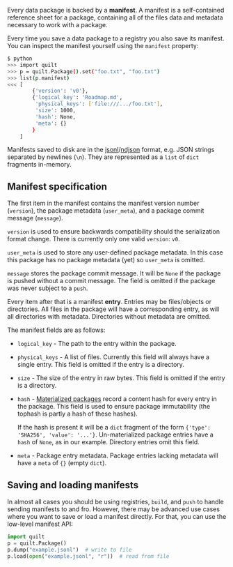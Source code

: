 Every data package is backed by a **manifest**. A manifest is a self-contained reference sheet for a package, containing all of the files data and metadata necessary to work with a package.

Every time you save a data package to a registry you also save its manifest. You can inspect the manifest yourself using the `manifest` property:

```bash
$ python
>>> import quilt
>>> p = quilt.Package().set("foo.txt", "foo.txt")
>>> list(p.manifest)
<<< [
        {'version': 'v0'},
        {'logical_key': 'Roadmap.md',
         'physical_keys': ['file:///.../foo.txt'],
         'size': 1000,
         'hash': None,
         'meta': {}
        }
    ]
```

Manifests saved to disk are in the [jsonl](http://jsonlines.org/)/[ndjson](http://ndjson.org/) format, e.g. JSON strings separated by newlines (`\n`). They are represented as a `list` of `dict` fragments in-memory.

## Manifest specification

The first item in the manifest contains the manifest version number (`version`), the package metadata (`user_meta`), and a package commit message (`message`).

`version` is used to ensure backwards compatibility should the serialization format change. There is currently only one valid `version`: `v0`.

`user_meta` is used to store any user-defined package metadata. In this case this package has no package metadata (yet) so `user_meta` is omitted.

`message` stores the package commit message. It will be `None` if the package is pushed without a commit message. The field is omitted if the package was never subject to a `push`.

Every item after that is a manifest **entry**. Entries may be files/objects or directories. All files in the package will have a corresponding entry, as will all directories with metadata. Directories without metadata are omitted.

The manifest fields are as follows:

* `logical_key` - The path to the entry within the package.
* `physical_keys` - A list of files. Currently this field will always have a single entry. This field is omitted if the entry is a directory.
* `size` - The size of the entry in raw bytes. This field is omitted if the entry is a directory.
* `hash` - [Materialized packages](./Materialization.md) record a content hash for every entry in the package. This field is used to ensure package immutability (the tophash is partly a hash of these hashes).

  If the hash is present it will be a `dict` fragment of the form `{'type': 'SHA256',
   'value': '...'}`. Un-materialized package entries have a `hash` of `None`, as in our example. Directory entries omit this field.
* `meta` - Package entry metadata. Package entries lacking metadata will have a `meta` of `{}` (empty `dict`).

## Saving and loading manifests

In almost all cases you should be using registries, `build`, and `push` to handle sending manifests to and fro. However, there may be advanced use cases where you want to save or load a manifest directly. For that, you can use the low-level manifest API:

```python
import quilt
p = quilt.Package()
p.dump("example.jsonl")  # write to file
p.load(open("example.jsonl", "r"))  # read from file
```
